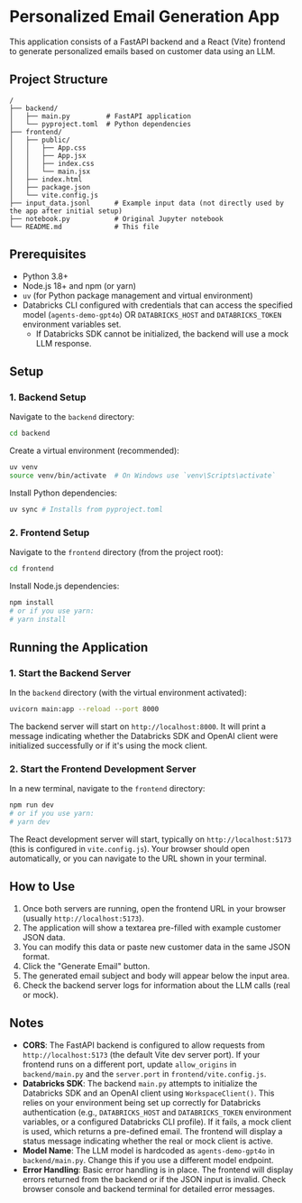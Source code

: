 # Personalized Email Generation App

This application consists of a FastAPI backend and a React (Vite) frontend to generate personalized emails based on customer data using an LLM.

## Project Structure

```
/
├── backend/
│   ├── main.py         # FastAPI application
│   └── pyproject.toml  # Python dependencies
├── frontend/
│   ├── public/
│   │   ├── App.css
│   │   ├── App.jsx
│   │   ├── index.css
│   │   └── main.jsx
│   ├── index.html
│   ├── package.json
│   └── vite.config.js
├── input_data.jsonl      # Example input data (not directly used by the app after initial setup)
├── notebook.py           # Original Jupyter notebook
└── README.md             # This file
```

## Prerequisites

*   Python 3.8+
*   Node.js 18+ and npm (or yarn)
*   `uv` (for Python package management and virtual environment)
*   Databricks CLI configured with credentials that can access the specified model (`agents-demo-gpt4o`) OR `DATABRICKS_HOST` and `DATABRICKS_TOKEN` environment variables set.
    *   If Databricks SDK cannot be initialized, the backend will use a mock LLM response.

## Setup

### 1. Backend Setup

Navigate to the `backend` directory:
```bash
cd backend
```

Create a virtual environment (recommended):
```bash
uv venv
source venv/bin/activate  # On Windows use `venv\Scripts\activate`
```

Install Python dependencies:
```bash
uv sync # Installs from pyproject.toml 
```

### 2. Frontend Setup

Navigate to the `frontend` directory (from the project root):
```bash
cd frontend
```

Install Node.js dependencies:
```bash
npm install
# or if you use yarn:
# yarn install
```

## Running the Application

### 1. Start the Backend Server

In the `backend` directory (with the virtual environment activated):
```bash
uvicorn main:app --reload --port 8000
```
The backend server will start on `http://localhost:8000`.
It will print a message indicating whether the Databricks SDK and OpenAI client were initialized successfully or if it's using the mock client.

### 2. Start the Frontend Development Server

In a new terminal, navigate to the `frontend` directory:
```bash
npm run dev
# or if you use yarn:
# yarn dev
```
The React development server will start, typically on `http://localhost:5173` (this is configured in `vite.config.js`). Your browser should open automatically, or you can navigate to the URL shown in your terminal.

## How to Use

1.  Once both servers are running, open the frontend URL in your browser (usually `http://localhost:5173`).
2.  The application will show a textarea pre-filled with example customer JSON data.
3.  You can modify this data or paste new customer data in the same JSON format.
4.  Click the "Generate Email" button.
5.  The generated email subject and body will appear below the input area.
6.  Check the backend server logs for information about the LLM calls (real or mock).

## Notes

*   **CORS**: The FastAPI backend is configured to allow requests from `http://localhost:5173` (the default Vite dev server port). If your frontend runs on a different port, update `allow_origins` in `backend/main.py` and the `server.port` in `frontend/vite.config.js`.
*   **Databricks SDK**: The backend `main.py` attempts to initialize the Databricks SDK and an OpenAI client using `WorkspaceClient()`. This relies on your environment being set up correctly for Databricks authentication (e.g., `DATABRICKS_HOST` and `DATABRICKS_TOKEN` environment variables, or a configured Databricks CLI profile). If it fails, a mock client is used, which returns a pre-defined email. The frontend will display a status message indicating whether the real or mock client is active.
*   **Model Name**: The LLM model is hardcoded as `agents-demo-gpt4o` in `backend/main.py`. Change this if you use a different model endpoint.
*   **Error Handling**: Basic error handling is in place. The frontend will display errors returned from the backend or if the JSON input is invalid. Check browser console and backend terminal for detailed error messages. 